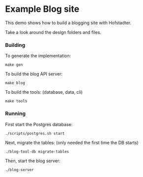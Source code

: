 # Example Blog site

This demo shows how to build a blogging site with Hofstadter.

Take a look around the design folders and files.

### Building

To generate the implementation:

```
make gen
```

To build the blog API server:

```
make blog
```

To build the tools: (database, data, cli)

```
make tools
```


### Running

First start the Postgres database:

```
./scripts/postgres.sh start
```

Next, migrate the tables: (only needed the first time the DB starts)

```
./blog-tool-db migrate-tables
``` 

Then, start the blog server:

```
./blog-server
```

